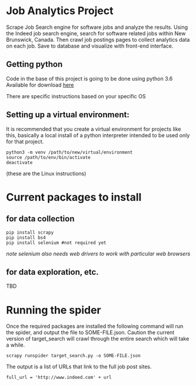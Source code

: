 # Job Analytics Project
Scrape Job Search engine for software jobs and analyze the results.
Using the Indeed job search engine, search for software related jobs within New Brunswick, Canada. Then crawl job postings pages to collect analytics data on each job.
Save to database and visualize with front-end interface.

## Getting python
Code in the base of this project is going to be done using python 3.6
Available for download [here](https://www.python.org/downloads/)

There are specific instructions based on your specific OS

## Setting up a virtual environment:
It is recommended that you create a virtual environment for projects like this, basically a 
local install of a python interpreter intended to be used only for that project.

```
python3 -m venv /path/to/new/virtual/environment
source /path/to/env/bin/activate
deactivate
```
(these are the Linux instructions)

# Current packages to install
## for data collection
```
pip install scrapy
pip install bs4
pip install selenium #not required yet
``` 
*note selenium also needs web drivers to work with particular web browsers*

## for data exploration, etc.
TBD

# Running the spider
Once the required packages are installed the following command will run the spider, and output the file to
SOME-FILE.json. Caution the current version of target_search will crawl through the entire search which will take a while.
```
scrapy runspider target_search.py -o SOME-FILE.json
```
The output is a list of URLs that link to the full job post sites.
```
full_url = 'http://www.indeed.com' + url
```
